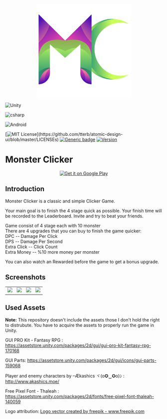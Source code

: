 <p align="center">
  <img width="300px" src="Assets/logo.png">
</p>

![Unity](https://img.shields.io/badge/Unity-100000?style=for-the-badge&logo=unity&logoColor=white)

![csharp](https://forthebadge.com/images/badges/made-with-c-sharp.svg)

![Android](https://forthebadge.com/images/badges/built-for-android.svg)

[![MIT License](https://img.shields.io/apm/l/atomic-design-ui.svg?)](https://github.com/tterb/atomic-design-ui/blob/master/LICENSEs)
[![Generic badge](https://img.shields.io/badge/status-Released-<COLOR>.svg)](https://shields.io/)
[![Version](https://img.shields.io/badge/version-1.1-<COLOR>.svg)](https://shields.io/)

# Monster Clicker 

<p align="center">
<a href='https://play.google.com/store/apps/details?id=com.enesozdemir.monsterclicker&pcampaignid=pcampaignidMKT-Other-global-all-co-prtnr-py-PartBadge-Mar2515-1'><img alt='Get it on Google Play' src='https://play.google.com/intl/en_us/badges/static/images/badges/en_badge_web_generic.png' height=120px /></a>
</p>

## Introduction

Monster Clicker is a classic and simple Clicker Game.

Your main goal is to finish the 4 stage quick as possible. Your finish time will be recorded to the Leaderboard. Invite and try to beat your friends.

Game consist of 4 stage each with 10 monster <br>
There are 4 upgrades that you can buy to finish the game quicker:<br>
DPC -- Damage Per Click<br>
DPS -- Damage Per Second<br>
Extra Click -- Click Count<br>
Extra Money -- %10 more money per monster<br>

You can also watch an Rewarded before the game to get a bonus upgrade.

## Screenshots
<table>
<tr>
<td>
<img src="https://user-images.githubusercontent.com/41696219/151676197-5aa55d38-51d3-4956-bdb0-66eb9430f658.jpg" width="400">

</td>

<td>
<img src="https://user-images.githubusercontent.com/41696219/151675901-04e6d7e1-a2a5-428b-aa84-c145f8d8b65d.png" width="400">


</td>

<td>
<img src="https://user-images.githubusercontent.com/41696219/151675906-ae48ef66-b5ab-4f65-87bb-963792cca049.png" width="400">
</td>
 <td>
<img src="https://user-images.githubusercontent.com/41696219/151675845-5b4d6217-792b-40ae-959f-0c3922dd710f.png" width="400">
 </td>
</tr>
</tr>
</table>
</div>


## Used Assets
**Note:** This repository doesn't include the assets those I don't hold the right to distrubute. 
You have to acquire the assets to properly run the game in Unity.

GUI PRO Kit - Fantasy RPG : https://assetstore.unity.com/packages/2d/gui/gui-pro-kit-fantasy-rpg-170168

GUI Parts: https://assetstore.unity.com/packages/2d/gui/icons/gui-parts-159068

Player and enemy characters by –Ækashics ヾ(o✪‿✪o)ｼ : http://www.akashics.moe/

Free Pixel Font - Thaleah : https://assetstore.unity.com/packages/2d/fonts/free-pixel-font-thaleah-140059

Logo attribution: <a href="https://www.freepik.com/vectors/logo">Logo vector created by freepik - www.freepik.com</a>
